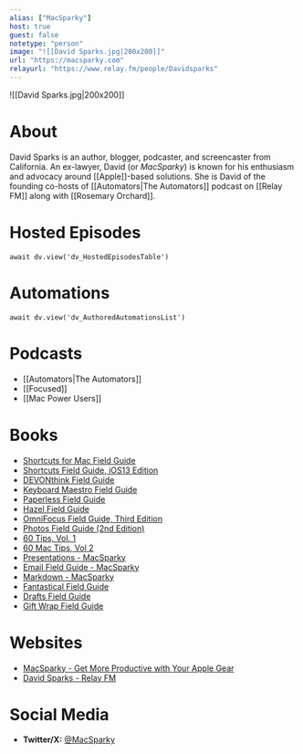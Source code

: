 ```yaml
---
alias: ["MacSparky"]
host: true
guest: false
notetype: "person"
image: "![[David Sparks.jpg|200x200]]"
url: "https://macsparky.com"
relayurl: "https://www.relay.fm/people/Davidsparks"
---
```


![[David Sparks.jpg|200x200]]

# About
David Sparks is an author, blogger, podcaster, and screencaster from California. An ex-lawyer, David (or *MacSparky*) is known for his enthusiasm and advocacy around [[Apple]]-based solutions. She is David of the founding co-hosts of [[Automators|The Automators]] podcast on [[Relay FM]] along with [[Rosemary Orchard]].


# Hosted Episodes
```dataviewjs
await dv.view('dv_HostedEpisodesTable')
```

# Automations
```dataviewjs
await dv.view('dv_AuthoredAutomationsList')
```

# Podcasts
- [[Automators|The Automators]]
- [[Focused]]
- [[Mac Power Users]]

# Books
- [Shortcuts for Mac Field Guide](https://learn.macsparky.com/courses/shortcutsmac)
- [Shortcuts Field Guide, iOS13 Edition](https://learn.macsparky.com/p/shortcuts13)
- [DEVONthink Field Guide](https://learn.macsparky.com/p/dt)
- [Keyboard Maestro Field Guide](https://learn.macsparky.com/p/km)
- [Paperless Field Guide](https://learn.macsparky.com/p/paperless)
- [Hazel Field Guide](https://learn.macsparky.com/p/hazel)
- [OmniFocus Field Guide, Third Edition](https://learn.macsparky.com/p/omnifocus)
- [Photos Field Guide (2nd Edition)](https://learn.macsparky.com/p/photos2)
- [60 Tips, Vol. 1](https://learn.macsparky.com/p/60tipsv1)
- [60 Mac Tips, Vol 2](https://learn.macsparky.com/p/60tips2)
- [Presentations - MacSparky](https://macsparky.com/presentations/)
- [Email Field Guide - MacSparky](https://macsparky.com/email/)
- [Markdown - MacSparky](https://macsparky.com/markdown/)
- [Fantastical Field Guide](https://learn.macsparky.com/p/fantastical)
- [Drafts Field Guide](https://learn.macsparky.com/p/drafts-field-guide)
- [Gift Wrap Field Guide](https://learn.macsparky.com/p/giftwrap)

# Websites
- [MacSparky - Get More Productive with Your Apple Gear](https://macsparky.com)
- [David Sparks - Relay FM](https://www.relay.fm/people/Davidsparks)

# Social Media
- **Twitter/X:** [@MacSparky](https://twitter.com/MacSparky)